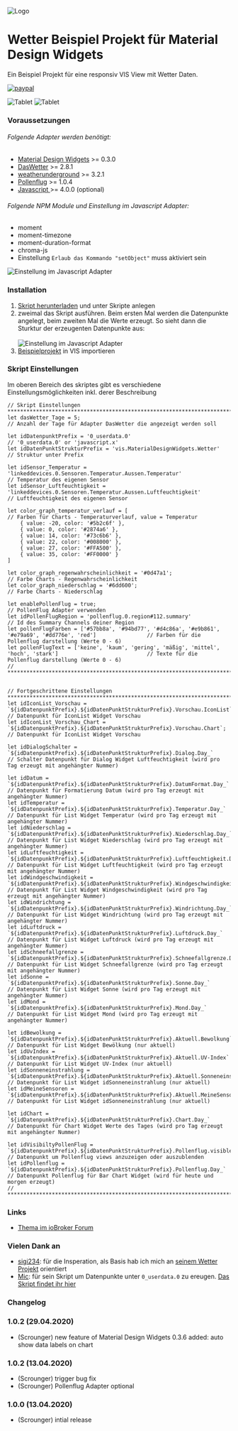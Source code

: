 ![Logo](../../admin/vis-materialdesign.png)
# Wetter Beispiel Projekt für Material Design Widgets

Ein Beispiel Projekt für eine responsiv VIS View mit Wetter Daten.

[![paypal](https://www.paypalobjects.com/en_US/i/btn/btn_donateCC_LG.gif)](https://www.paypal.com/cgi-bin/webscr?cmd=_s-xclick&hosted_button_id=VWAXSTS634G88&source=url)

![Tablet](img/weather_tablet.gif) ![Tablet](img/weather_phone.gif)

### Voraussetzungen

###### Folgende Adapter werden benötigt:
* [Material Design Widgets](https://github.com/Scrounger/ioBroker.vis-materialdesign) >= 0.3.0
* [DasWetter](https://github.com/rg-engineering/ioBroker.daswetter) >= 2.8.1
* [weatherunderground](https://github.com/iobroker-community-adapters/ioBroker.weatherunderground) >= 3.2.1
* [Pollenflug](https://github.com/schmupu/ioBroker.pollenflug) >= 1.0.4
* [Javascript ](https://github.com/ioBroker/ioBroker.javascript) >= 4.0.0 (optional)

###### Folgende NPM Module und Einstellung im Javascript Adapter:
* moment
* moment-timezone
* moment-duration-format
* chroma-js
* Einstellung `Erlaub das Kommando "setObject"` muss aktiviert sein

![Einstellung im Javascript Adapter](img/adapter_javascript.png)

### Installation

1. [Skript herunterladen](DasWetter.js) und unter Skripte anlegen
2. zweimal das Skript ausführen. Beim ersten Mal werden die Datenpunkte angelegt, beim zweiten Mal die Werte erzeugt. So sieht dann die Sturktur der erzeugenten Datenpunkte aus:<br><br>![Einstellung im Javascript Adapter](img/datapoints.png)
3. [Beispielprojekt](Material-Design-Widgest_Weather.zip) in VIS importieren

### Skript Einstellungen
Im oberen Bereich des skriptes gibt es verschiedene Einstellungsmöglichkeiten inkl. derer Beschreibung

```
// Skript Einstellungen *************************************************************************************************************************************************
let dasWetter_Tage = 5;                                                                                         // Anzahl der Tage für Adapter DasWetter die angezeigt werden soll

let idDatenpunktPrefix = '0_userdata.0'                                                                         // '0_userdata.0' or 'javascript.x'
let idDatenPunktStrukturPrefix = 'vis.MaterialDesignWidgets.Wetter'                                             // Struktur unter Prefix

let idSensor_Temperatur = 'linkeddevices.0.Sensoren.Temperatur.Aussen.Temperatur'                               // Temperatur des eigenen Sensor
let idSensor_Luftfeuchtigkeit = 'linkeddevices.0.Sensoren.Temperatur.Aussen.Luftfeuchtigkeit'                   // Luftfeuchtigkeit des eigenen Sensor

let color_graph_temperatur_verlauf = [                                                                          // Farben für Charts - Temperaturverlauf, value = Temperatur
    { value: -20, color: '#5b2c6f' },
    { value: 0, color: '#2874a6' },
    { value: 14, color: '#73c6b6' },
    { value: 22, color: '#008000' },
    { value: 27, color: '#FFA500' },
    { value: 35, color: '#FF0000' }
]

let color_graph_regenwahrscheinlichkeit = '#0d47a1';                                                            // Farbe Charts - Regenwahrscheinlichkeit
let color_graph_niederschlag = '#6dd600';                                                                       // Farbe Charts - Niederschlag

let enablePollenFlug = true;                                                                                    // PollenFlug Adapter verwenden
let idPollenFlugRegion = 'pollenflug.0.region#112.summary'                                                      // Id des Summary Channels deiner Region
let pollenFlugFarben = ['#57bb8a', '#94bd77', '#d4c86a', '#e9b861', '#e79a69', '#dd776e', 'red']                // Farben für die Pollenflug darstellung (Werte 0 - 6)
let pollenFlugText = ['keine', 'kaum', 'gering', 'mäßig', 'mittel', 'hoch', 'stark']                            // Texte für die Pollenflug darstellung (Werte 0 - 6)
// **********************************************************************************************************************************************************************


// Fortgeschrittene Einstellungen ***************************************************************************************************************************************
let idIconList_Vorschau = `${idDatenpunktPrefix}.${idDatenPunktStrukturPrefix}.Vorschau.IconList`;              // Datenpunkt für IconList Widget Vorschau
let idIconList_Vorschau_Chart = `${idDatenpunktPrefix}.${idDatenPunktStrukturPrefix}.Vorschau.Chart`;           // Datenpunkt für IconList Widget Vorschau

let idDialogSchalter = `${idDatenpunktPrefix}.${idDatenPunktStrukturPrefix}.Dialog.Day_`                        // Schalter Datenpunkt für Dialog Widget Luftfeuchtigkeit (wird pro Tag erzeugt mit angehängter Nummer)

let idDatum = `${idDatenpunktPrefix}.${idDatenPunktStrukturPrefix}.DatumFormat.Day_`                            // Datenpunkt für Formatierung Datum (wird pro Tag erzeugt mit angehängter Nummer)
let idTemperatur = `${idDatenpunktPrefix}.${idDatenPunktStrukturPrefix}.Temperatur.Day_`                        // Datenpunkt für List Widget Temperatur (wird pro Tag erzeugt mit angehängter Nummer)
let idNiederschlag = `${idDatenpunktPrefix}.${idDatenPunktStrukturPrefix}.Niederschlag.Day_`                    // Datenpunkt für List Widget Niederschlag (wird pro Tag erzeugt mit angehängter Nummer)
let idLuftfeuchtigkeit = `${idDatenpunktPrefix}.${idDatenPunktStrukturPrefix}.Luftfeuchtigkeit.Day_`            // Datenpunkt für List Widget Luftfeuchtigkeit (wird pro Tag erzeugt mit angehängter Nummer)
let idWindgeschwindigkeit = `${idDatenpunktPrefix}.${idDatenPunktStrukturPrefix}.Windgeschwindigkeit.Day_`      // Datenpunkt für List Widget Windgeschwindigkeit (wird pro Tag erzeugt mit angehängter Nummer)
let idWindrichtung = `${idDatenpunktPrefix}.${idDatenPunktStrukturPrefix}.Windrichtung.Day_`                    // Datenpunkt für List Widget Windrichtung (wird pro Tag erzeugt mit angehängter Nummer)
let idLuftdruck = `${idDatenpunktPrefix}.${idDatenPunktStrukturPrefix}.Luftdruck.Day_`                          // Datenpunkt für List Widget Luftdruck (wird pro Tag erzeugt mit angehängter Nummer)
let idSchneefallgrenze = `${idDatenpunktPrefix}.${idDatenPunktStrukturPrefix}.Schneefallgrenze.Day_`            // Datenpunkt für List Widget Schneefallgrenze (wird pro Tag erzeugt mit angehängter Nummer)
let idSonne = `${idDatenpunktPrefix}.${idDatenPunktStrukturPrefix}.Sonne.Day_`                                  // Datenpunkt für List Widget Sonne (wird pro Tag erzeugt mit angehängter Nummer)
let idMond = `${idDatenpunktPrefix}.${idDatenPunktStrukturPrefix}.Mond.Day_`                                    // Datenpunkt für List Widget Mond (wird pro Tag erzeugt mit angehängter Nummer)

let idBewolkung = `${idDatenpunktPrefix}.${idDatenPunktStrukturPrefix}.Aktuell.Bewolkung`                       // Datenpunkt für List Widget Bewölkung (nur aktuell)
let idUvIndex = `${idDatenpunktPrefix}.${idDatenPunktStrukturPrefix}.Aktuell.UV-Index`                          // Datenpunkt für List Widget UV-Index (nur aktuell)
let idSonneneinstrahlung = `${idDatenpunktPrefix}.${idDatenPunktStrukturPrefix}.Aktuell.Sonneneinstrahlung`     // Datenpunkt für List Widget idSonneneinstrahlung (nur aktuell)
let idMeineSensoren = `${idDatenpunktPrefix}.${idDatenPunktStrukturPrefix}.Aktuell.MeineSensoren`               // Datenpunkt für List Widget idSonneneinstrahlung (nur aktuell)

let idChart = `${idDatenpunktPrefix}.${idDatenPunktStrukturPrefix}.Chart.Day_`                                  // Datenpunkt für Chart Widget Werte des Tages (wird pro Tag erzeugt mit angehängter Nummer)

let idVisibiltyPollenFlug = `${idDatenpunktPrefix}.${idDatenPunktStrukturPrefix}.Pollenflug.visible`            // Datenpunkt um Pollenflug views anzuzeigen oder auszublenden
let idPollenflug = `${idDatenpunktPrefix}.${idDatenPunktStrukturPrefix}.Pollenflug.Day_`                        // Datenpunkt Pollenflug für Bar Chart Widget (wird für heute und morgen erzeugt)
// **********************************************************************************************************************************************************************
```

### Links
* [Thema im ioBroker Forum](https://forum.iobroker.net/topic/32232/material-design-widgets-wetter-view)

### Vielen Dank an
* [sigi234](https://forum.iobroker.net/user/sigi234): für die Insperation, als Basis hab ich mich an [seinem Wetter Projekt](https://forum.iobroker.net/topic/20675/projekt-wetterview-von-sigi234) orientiert
* [Mic](https://forum.iobroker.net/user/mic): für sein Skript um Datenpunkte unter `0_userdata.0` zu ereugen. [Das Skript findet ihr hier](https://github.com/Mic-M/iobroker.createUserStates)

### Changelog

### 1.0.2 (29.04.2020)
* (Scrounger) new feature of Material Design Widgets 0.3.6 added: auto show data labels on chart

### 1.0.2 (13.04.2020)
* (Scrounger) trigger bug fix
* (Scrounger) Pollenflug Adapter optional

### 1.0.0 (13.04.2020)
* (Scrounger) intial release
